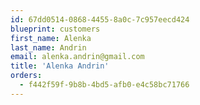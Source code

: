 ```yaml
---
id: 67dd0514-0868-4455-8a0c-7c957eecd424
blueprint: customers
first_name: Alenka
last_name: Andrin
email: alenka.andrin@gmail.com
title: 'Alenka Andrin'
orders:
  - f442f59f-9b8b-4bd5-afb0-e4c58bc71766
---
```

